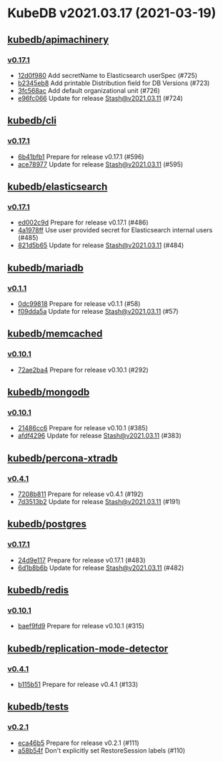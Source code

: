 # KubeDB v2021.03.17 (2021-03-19)


## [kubedb/apimachinery](https://github.com/kubedb/apimachinery)

### [v0.17.1](https://github.com/kubedb/apimachinery/releases/tag/v0.17.1)

- [12d0f980](https://github.com/kubedb/apimachinery/commit/12d0f980) Add secretName to Elasticsearch userSpec (#725)
- [b2345eb8](https://github.com/kubedb/apimachinery/commit/b2345eb8) Add printable Distribution field for DB Versions (#723)
- [3fc568ac](https://github.com/kubedb/apimachinery/commit/3fc568ac) Add default organizational unit (#726)
- [e96fc066](https://github.com/kubedb/apimachinery/commit/e96fc066) Update for release Stash@v2021.03.11 (#724)



## [kubedb/cli](https://github.com/kubedb/cli)

### [v0.17.1](https://github.com/kubedb/cli/releases/tag/v0.17.1)

- [6b41bfb1](https://github.com/kubedb/cli/commit/6b41bfb1) Prepare for release v0.17.1 (#596)
- [ace78977](https://github.com/kubedb/cli/commit/ace78977) Update for release Stash@v2021.03.11 (#595)



## [kubedb/elasticsearch](https://github.com/kubedb/elasticsearch)

### [v0.17.1](https://github.com/kubedb/elasticsearch/releases/tag/v0.17.1)

- [ed002c9d](https://github.com/kubedb/elasticsearch/commit/ed002c9d) Prepare for release v0.17.1 (#486)
- [4a1978ff](https://github.com/kubedb/elasticsearch/commit/4a1978ff) Use user provided secret for Elasticsearch internal users (#485)
- [821d5b65](https://github.com/kubedb/elasticsearch/commit/821d5b65) Update for release Stash@v2021.03.11 (#484)



## [kubedb/mariadb](https://github.com/kubedb/mariadb)

### [v0.1.1](https://github.com/kubedb/mariadb/releases/tag/v0.1.1)

- [0dc99818](https://github.com/kubedb/mariadb/commit/0dc99818) Prepare for release v0.1.1 (#58)
- [f09dda5a](https://github.com/kubedb/mariadb/commit/f09dda5a) Update for release Stash@v2021.03.11 (#57)



## [kubedb/memcached](https://github.com/kubedb/memcached)

### [v0.10.1](https://github.com/kubedb/memcached/releases/tag/v0.10.1)

- [72ae2ba4](https://github.com/kubedb/memcached/commit/72ae2ba4) Prepare for release v0.10.1 (#292)



## [kubedb/mongodb](https://github.com/kubedb/mongodb)

### [v0.10.1](https://github.com/kubedb/mongodb/releases/tag/v0.10.1)

- [21486cc6](https://github.com/kubedb/mongodb/commit/21486cc6) Prepare for release v0.10.1 (#385)
- [afdf4296](https://github.com/kubedb/mongodb/commit/afdf4296) Update for release Stash@v2021.03.11 (#383)



## [kubedb/percona-xtradb](https://github.com/kubedb/percona-xtradb)

### [v0.4.1](https://github.com/kubedb/percona-xtradb/releases/tag/v0.4.1)

- [7208b811](https://github.com/kubedb/percona-xtradb/commit/7208b811) Prepare for release v0.4.1 (#192)
- [7d3513b2](https://github.com/kubedb/percona-xtradb/commit/7d3513b2) Update for release Stash@v2021.03.11 (#191)



## [kubedb/postgres](https://github.com/kubedb/postgres)

### [v0.17.1](https://github.com/kubedb/postgres/releases/tag/v0.17.1)

- [24d9e117](https://github.com/kubedb/postgres/commit/24d9e117) Prepare for release v0.17.1 (#483)
- [6d1b8b6b](https://github.com/kubedb/postgres/commit/6d1b8b6b) Update for release Stash@v2021.03.11 (#482)



## [kubedb/redis](https://github.com/kubedb/redis)

### [v0.10.1](https://github.com/kubedb/redis/releases/tag/v0.10.1)

- [baef9fd9](https://github.com/kubedb/redis/commit/baef9fd9) Prepare for release v0.10.1 (#315)



## [kubedb/replication-mode-detector](https://github.com/kubedb/replication-mode-detector)

### [v0.4.1](https://github.com/kubedb/replication-mode-detector/releases/tag/v0.4.1)

- [b115b51](https://github.com/kubedb/replication-mode-detector/commit/b115b51) Prepare for release v0.4.1 (#133)



## [kubedb/tests](https://github.com/kubedb/tests)

### [v0.2.1](https://github.com/kubedb/tests/releases/tag/v0.2.1)

- [eca46b5](https://github.com/kubedb/tests/commit/eca46b5) Prepare for release v0.2.1 (#111)
- [a58b54f](https://github.com/kubedb/tests/commit/a58b54f) Don't explicitly set RestoreSession labels (#110)



